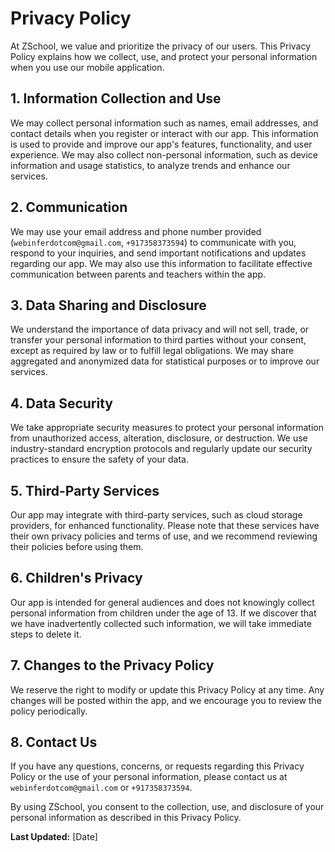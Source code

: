 # Privacy Policy

At ZSchool, we value and prioritize the privacy of our users. This Privacy Policy explains how we collect, use, and protect your personal information when you use our mobile application.

## 1. Information Collection and Use

We may collect personal information such as names, email addresses, and contact details when you register or interact with our app. This information is used to provide and improve our app's features, functionality, and user experience. We may also collect non-personal information, such as device information and usage statistics, to analyze trends and enhance our services.

## 2. Communication

We may use your email address and phone number provided (`webinferdotcom@gmail.com`, `+917358373594`) to communicate with you, respond to your inquiries, and send important notifications and updates regarding our app. We may also use this information to facilitate effective communication between parents and teachers within the app.

## 3. Data Sharing and Disclosure

We understand the importance of data privacy and will not sell, trade, or transfer your personal information to third parties without your consent, except as required by law or to fulfill legal obligations. We may share aggregated and anonymized data for statistical purposes or to improve our services.

## 4. Data Security

We take appropriate security measures to protect your personal information from unauthorized access, alteration, disclosure, or destruction. We use industry-standard encryption protocols and regularly update our security practices to ensure the safety of your data.

## 5. Third-Party Services

Our app may integrate with third-party services, such as cloud storage providers, for enhanced functionality. Please note that these services have their own privacy policies and terms of use, and we recommend reviewing their policies before using them.

## 6. Children's Privacy

Our app is intended for general audiences and does not knowingly collect personal information from children under the age of 13. If we discover that we have inadvertently collected such information, we will take immediate steps to delete it.

## 7. Changes to the Privacy Policy

We reserve the right to modify or update this Privacy Policy at any time. Any changes will be posted within the app, and we encourage you to review the policy periodically.

## 8. Contact Us

If you have any questions, concerns, or requests regarding this Privacy Policy or the use of your personal information, please contact us at `webinferdotcom@gmail.com` or `+917358373594`.

By using ZSchool, you consent to the collection, use, and disclosure of your personal information as described in this Privacy Policy.

**Last Updated:** [Date]
